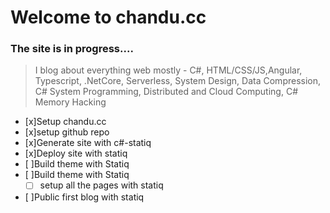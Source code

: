 
# Welcome to chandu.cc


### The site is in progress....

> I  blog about everything web mostly  -  C#, HTML/CSS/JS,Angular, Typescript, .NetCore, Serverless, System Design, Data Compression, C# System Programming, Distributed and Cloud Computing, C# Memory Hacking

- [x]Setup chandu.cc
- [x]setup github repo
- [x]Generate site with c#-statiq
- [x]Deploy site with statiq
- [ ]Build theme with Statiq
- [ ]Build theme with Statiq
  - [ ] setup all the pages with statiq
- [ ]Public first blog with statiq






